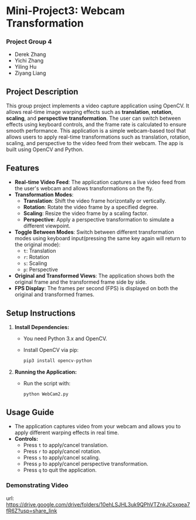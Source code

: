 # Mini-Project3: Webcam Transformation

###  Project Group 4

- Derek Zhang
- Yichi Zhang
- Yiling Hu
- Ziyang Liang


## Project Description

This group project implements a video capture application using OpenCV. It allows real-time image warping effects such as **translation**, **rotation**, **scaling**, and **perspective transformation**. The user can switch between effects using keyboard controls, and the frame rate is calculated to ensure smooth performance.
This application is a simple webcam-based tool that allows users to apply real-time transformations such as translation, rotation, scaling, and perspective to the video feed from their webcam. The app is built using OpenCV and Python.

## Features

- **Real-time Video Feed**: The application captures a live video feed from the user's webcam and allows transformations on the fly.
- **Transformation Modes**:
  - **Translation**: Shift the video frame horizontally or vertically.
  - **Rotation**: Rotate the video frame by a specified degree.
  - **Scaling**: Resize the video frame by a scaling factor.
  - **Perspective**: Apply a perspective transformation to simulate a different viewpoint.
- **Toggle Between Modes**: Switch between different transformation modes using keyboard input(pressing the same key again will return to the original mode):
  - `t`: Translation
  - `r`: Rotation
  - `s`: Scaling
  - `p`: Perspective
- **Original and Transformed Views**: The application shows both the original frame and the transformed frame side by side.
- **FPS Display**: The frames per second (FPS) is displayed on both the original and transformed frames.


## Setup Instructions

1. **Install Dependencies:**
    - You need Python 3.x and OpenCV.
    - Install OpenCV via pip:
        
        ```bash
        pip3 install opencv-python
        ```
        
2. **Running the Application:**
    - Run the script with:
        
        ```bash
        python WebCam2.py
        ```

## Usage Guide

- The application captures video from your webcam and allows you to apply different warping effects in real time.
- **Controls:**
    - Press `t` to apply/cancel translation.
    - Press `r` to apply/cancel rotation.
    - Press `s` to apply/cancel scaling.
    - Press `p` to apply/cancel perspective transformation.
    - Press `q` to quit the application.


### Demonstrating Video

url: https://drive.google.com/drive/folders/10ehLSJHL3uk9QPhVTZnkJCsxqea7fR6Z?usp=share_link
